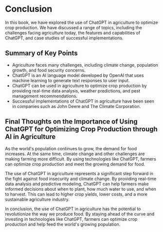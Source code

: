 # Conclusion

In this book, we have explored the use of ChatGPT in agriculture to optimize crop production. We have discussed a range of topics, including the challenges facing agriculture today, the features and capabilities of ChatGPT, and case studies of successful implementations.

Summary of Key Points
---------------------

* Agriculture faces many challenges, including climate change, population growth, and food security concerns.
* ChatGPT is an AI language model developed by OpenAI that uses machine learning to generate text responses to user input.
* ChatGPT can be used in agriculture to optimize crop production by providing real-time data analysis, weather predictions, and pest management recommendations.
* Successful implementations of ChatGPT in agriculture have been seen in companies such as John Deere and The Climate Corporation.

Final Thoughts on the Importance of Using ChatGPT for Optimizing Crop Production through AI in Agriculture
----------------------------------------------------------------------------------------------------------

As the world's population continues to grow, the demand for food increases. At the same time, climate change and other challenges are making farming more difficult. By using technologies like ChatGPT, farmers can optimize crop production and meet the growing demand for food.

The use of ChatGPT in agriculture represents a significant step forward in the fight against food insecurity and climate change. By providing real-time data analysis and predictive modeling, ChatGPT can help farmers make informed decisions about when to plant, how much water to use, and when to harvest. This can lead to higher crop yields, lower costs, and a more sustainable agriculture industry.

In conclusion, the use of ChatGPT in agriculture has the potential to revolutionize the way we produce food. By staying ahead of the curve and investing in technologies like ChatGPT, farmers can optimize crop production and help feed the world's growing population.